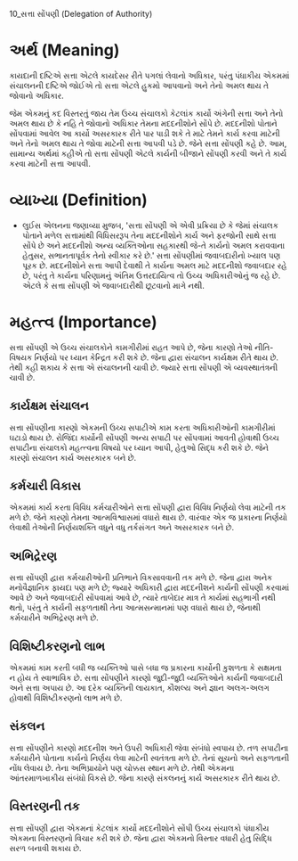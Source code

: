 10_સત્તા સોંપણી
(Delegation of Authority)

# અર્થ (Meaning)
કાયદાની દષ્ટિએ સત્તા એટલે કાયદેસર રીતે પગલાં લેવાનો અધિકાર, પરંતુ પંધાકીય એકમમાં સંચાલનની દષ્ટિએ જોઈએ તો સત્તા એટલે હુકમો આપવાનો અને તેનો અમલ થાય તે જોવાનો અધિકાર.

જેમ એકમનું કદ વિસ્તરતું જાય તેમ ઉચ્ચ સંચાલકો કેટલાંક કાર્યો અંગેની સત્તા અને તેનો અમલ થાય છે કે નહિ તે જોવાનો અધિકાર તેમના મદદનીશોને સોંપે છે. મદદનીશો પોતાને સોંપવામાં આવેલ આ કાર્યો અસરકારક રીતે પાર પાડી શકે તે માટે તેમને કાર્ય કરવા માટેની અને તેનો અમલ થાય તે જોવા માટેની સત્તા આપવી પડે છે. જેને સત્તા સોંપણી કહે છે. આમ, સામાન્ય અર્થમાં કહીએ તો સત્તા સોંપણી એટલે કાર્યની બીજાને સોંપણી કરવી અને તે કાર્ય કરવા માટેની સત્તા આપવી.

# વ્યાખ્યા (Definition)

- લુઈસ એલનના જણાવ્યા મુજબ, 'સત્તા સોંપણી એ એવી પ્રક્રિયા છે કે જેમાં સંચાલક પોતાને મળેલ સત્તામાંથી વિધિસરરૂપ તેના મદદનીશોને કાર્ય અને ફરજોની સાથે સત્તા સોંપે છે અને મદદનીશો અન્ય વ્યક્તિઓના સહકારથી જે-તે કાર્યનો અમલ કરાવવાના હેતુસર, સભાનતાપૂર્વક તેનો સ્વીકાર કરે છે.' સત્તા સોંપણીમાં જવાબદારીનો ખ્યાલ પણ પૂરક છે. મદદનીશોને સત્તા આપી દેવાથી તે કાર્યના અમલ માટે મદદનીશો જવાબદાર રહે છે, પરંતુ તે કાર્યના પરિણામનું અંતિમ ઉત્તરદાયિત્વ તો ઉચ્ચ અધિકારીઓનું જ રહે છે. એટલે કે સત્તા સોંપણી એ જવાબદારીથી છૂટવાનો માગે નથી.

# મહત્ત્વ (Importance)
સત્તા સોંપણી એ ઉચ્ચ સંચાલકોને કામગીરીમાં રાહત આપે છે, જેના કારણો તેઓ નીતિ-વિષયક નિર્ણયો પર ધ્યાન કેન્દ્રિત કરી શકે છે. જેના દ્વારા સંચાલન કાર્યક્ષમ રીતે થાય છે. તેથી કહી શકાય કે સત્તા એ સંચાલનની ચાવી છે. જ્યારે સત્તા સોંપણી એ વ્યવસ્થાતંત્રની ચાવી છે.

## કાર્યક્ષમ સંચાલન
સત્તા સોંપણીના કારણો એકમની ઉચ્ચ સપાટીએ કામ કરતા અધિકારીઓની કામગીરીમાં ઘટાડો થાય છે. રોજિંદા કાર્યોની સોંપણી અન્ય સપાટી પર સોંપવામાં આવતી હોવાથી ઉચ્ચ સપાટીના સંચાલકો મહત્ત્વના વિષયો પર ધ્યાન આપી, હેતુઓ સિદ્ધ કરી શકે છે. જેને કારણો સંચાલન કાર્ય અસરકારક બને છે.

## કર્મચારી વિકાસ
એકમમાં કાર્ય કરતા વિવિધ કર્મચારીઓને સત્તા સોંપણી દ્વારા વિવિધ નિર્ણયો લેવા માટેની તક મળે છે. જેને કારણો તેમના આત્મવિશ્વાસમાં વધારો થાય છે. વારંવાર એક જ પ્રકારના નિર્ણયો લેવાથી તેઓની નિર્ણયશક્તિ વધુને વધુ તર્કસંગત અને અસરકારક બને છે.

## અભિદ્રેરણ
સત્તા સોંપણી દ્વારા કર્મચારીઓની પ્રતિભાને વિકસાવવાની તક મળે છે. જેના દ્વારા અનેક મનોવૈજ્ઞાનિક ફાયદા પણ મળે છે; જ્યારે અધિકારી દ્વારા મદદનીશને કાર્યની સોંપણી કરવામાં આવે છે અને જવાબદારી સોંપવામાં આવે છે, ત્યારે તાબેદાર માત્ર તે કાર્યમાં સહભાગી નથી થતો, પરંતુ તે કાર્યની સફળતાથી તેના આત્મસન્માનમાં પણ વધારો થાય છે, જેનાથી કર્મચારીને અભિદ્રેરણ મળે છે.

## વિશિષ્ટીકરણનો લાભ
એકમમાં કામ કરતી બધી જ વ્યક્તિઓ પાસે બધા જ પ્રકારના કાર્યોની કુશળતા કે સક્ષમતા ન હોય તે સ્વાભાવિક છે. સત્તા સોંપણીને કારણો જુદી-જુદી વ્યક્તિઓને કાર્યની જવાબદારી અને સત્તા અપાય છે. આ દરેક વ્યક્તિની લાયકાત, કૌશલ્ય અને જ્ઞાન અલગ-અલગ હોવાથી વિશિષ્ટીકરણનો લાભ મળે છે.

## સંકલન
સત્તા સોંપણીને કારણો મદદનીશ અને ઉપરી અધિકારી જેવા સંબંધો સ્વપાય છે. તળ સપાટીના કર્મચારીને પોતાના કાર્યનો નિર્ણય લેવા માટેની સ્વતંત્રતા મળે છે. તેનાં સૂચનો અને સફળતાની નોંધ લેવાય છે. તેના અભિપ્રાયોને પણ ચોક્કસ સ્થાન મળે છે. તેથી એકમના આંતરમાળખાકીય સંબંધો વિકસે છે. જેના કારણે સંકલનનું કાર્ય અસરકારક રીતે થાય છે.

## વિસ્તરણની તક
સત્તા સોંપણી દ્વારા એકમનાં કેટલાંક કાર્યો મદદનીશોને સોંપી ઉચ્ચ સંચાલકો પંધાકીય એકમના વિસ્તરણનો વિચાર કરી શકે છે. જેના દ્વારા એકમનો વિસ્તાર વધારી હેતુ સિદ્ધિ સરળ બનાવી શકાય છે.
